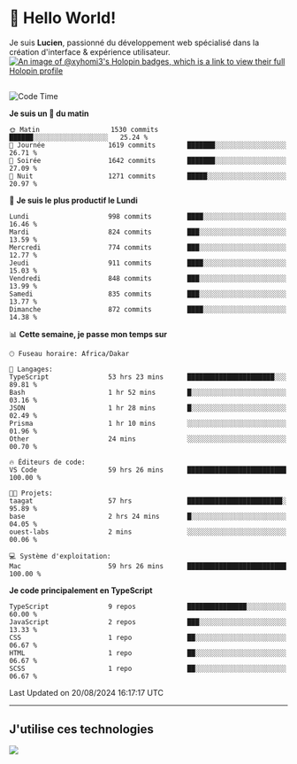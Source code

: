 # 👋 Hello World!

Je suis **Lucien**, passionné du développement web spécialisé dans la création d'interface & expérience utilisateur.
[![An image of @xyhomi3's Holopin badges, which is a link to view their full Holopin profile](https://holopin.me/xyhomi3)](https://holopin.io/@xyhomi3)

##

<!--START_SECTION:waka-->
![Code Time](http://img.shields.io/badge/Code%20Time-1%2C837%20hrs%2018%20mins-blue)

**Je suis un 🐤 du matin** 

```text
🌞 Matin                  1530 commits        ██████░░░░░░░░░░░░░░░░░░░   25.24 % 
🌆 Journée                1619 commits        ███████░░░░░░░░░░░░░░░░░░   26.71 % 
🌃 Soirée                 1642 commits        ███████░░░░░░░░░░░░░░░░░░   27.09 % 
🌙 Nuit                   1271 commits        █████░░░░░░░░░░░░░░░░░░░░   20.97 % 
```
📅 **Je suis le plus productif le Lundi** 

```text
Lundi                    998 commits         ████░░░░░░░░░░░░░░░░░░░░░   16.46 % 
Mardi                    824 commits         ███░░░░░░░░░░░░░░░░░░░░░░   13.59 % 
Mercredi                 774 commits         ███░░░░░░░░░░░░░░░░░░░░░░   12.77 % 
Jeudi                    911 commits         ████░░░░░░░░░░░░░░░░░░░░░   15.03 % 
Vendredi                 848 commits         ███░░░░░░░░░░░░░░░░░░░░░░   13.99 % 
Samedi                   835 commits         ███░░░░░░░░░░░░░░░░░░░░░░   13.77 % 
Dimanche                 872 commits         ████░░░░░░░░░░░░░░░░░░░░░   14.38 % 
```


📊 **Cette semaine, je passe mon temps sur** 

```text
🕑︎ Fuseau horaire: Africa/Dakar

💬 Langages: 
TypeScript               53 hrs 23 mins      ██████████████████████░░░   89.81 % 
Bash                     1 hr 52 mins        █░░░░░░░░░░░░░░░░░░░░░░░░   03.16 % 
JSON                     1 hr 28 mins        █░░░░░░░░░░░░░░░░░░░░░░░░   02.49 % 
Prisma                   1 hr 10 mins        ░░░░░░░░░░░░░░░░░░░░░░░░░   01.96 % 
Other                    24 mins             ░░░░░░░░░░░░░░░░░░░░░░░░░   00.70 % 

🔥 Éditeurs de code: 
VS Code                  59 hrs 26 mins      █████████████████████████   100.00 % 

🐱‍💻 Projets: 
taagat                   57 hrs              ████████████████████████░   95.89 % 
base                     2 hrs 24 mins       █░░░░░░░░░░░░░░░░░░░░░░░░   04.05 % 
ouest-labs               2 mins              ░░░░░░░░░░░░░░░░░░░░░░░░░   00.06 % 

💻 Système d'exploitation: 
Mac                      59 hrs 26 mins      █████████████████████████   100.00 % 
```

**Je code principalement en TypeScript** 

```text
TypeScript               9 repos             ███████████████░░░░░░░░░░   60.00 % 
JavaScript               2 repos             ███░░░░░░░░░░░░░░░░░░░░░░   13.33 % 
CSS                      1 repo              ██░░░░░░░░░░░░░░░░░░░░░░░   06.67 % 
HTML                     1 repo              ██░░░░░░░░░░░░░░░░░░░░░░░   06.67 % 
SCSS                     1 repo              ██░░░░░░░░░░░░░░░░░░░░░░░   06.67 % 
```




 Last Updated on 20/08/2024 16:17:17 UTC
<!--END_SECTION:waka-->
---

## J'utilise ces technologies

<p align="left">
  <a href="https://skillicons.dev">
    <img src="https://skillicons.dev/icons?i=ts,js,md,scss,tailwind,react,docker,express,astro,vite,nextjs,vercel,figma,ableton" />
  </a>
</p>

